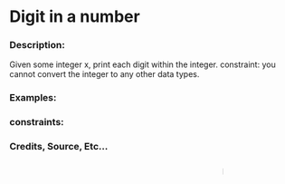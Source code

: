 # Digit in a number

### Description:
Given some integer x, print each digit within the integer.
constraint: you cannot convert the integer to any other data types.

### Examples:

### constraints:

### Credits, Source, Etc...

<p style="width: 50%; margin: 1rem auto 1rem; font-weight: bold; "><marquee >Made with <span style="font-size: 24px;">🫶🏿</span> in NYC by [@iamserda](https://www.twitter.com/iamserda)</marque></p>
